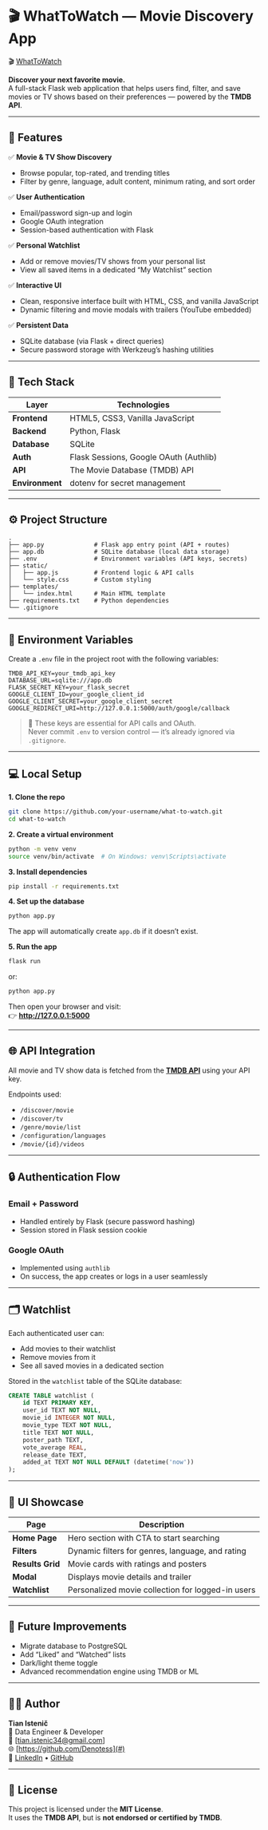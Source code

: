 # 🎬 WhatToWatch — Movie Discovery App

🎬 [WhatToWatch](https://what-to-watch-gh3v.onrender.com/)

**Discover your next favorite movie.**  
A full-stack Flask web application that helps users find, filter, and save movies or TV shows based on their preferences — powered by the **TMDB API**.

---

## 🚀 Features

✅ **Movie & TV Show Discovery**  
- Browse popular, top-rated, and trending titles  
- Filter by genre, language, adult content, minimum rating, and sort order  

✅ **User Authentication**  
- Email/password sign-up and login  
- Google OAuth integration  
- Session-based authentication with Flask  

✅ **Personal Watchlist**  
- Add or remove movies/TV shows from your personal list  
- View all saved items in a dedicated “My Watchlist” section  

✅ **Interactive UI**  
- Clean, responsive interface built with HTML, CSS, and vanilla JavaScript  
- Dynamic filtering and movie modals with trailers (YouTube embedded)  

✅ **Persistent Data**  
- SQLite database (via Flask + direct queries)  
- Secure password storage with Werkzeug’s hashing utilities  

---

## 🧠 Tech Stack

| Layer | Technologies |
|-------|---------------|
| **Frontend** | HTML5, CSS3, Vanilla JavaScript |
| **Backend** | Python, Flask |
| **Database** | SQLite |
| **Auth** | Flask Sessions, Google OAuth (Authlib) |
| **API** | The Movie Database (TMDB) API |
| **Environment** | dotenv for secret management |

---

## ⚙️ Project Structure

```
.
├── app.py              # Flask app entry point (API + routes)
├── app.db              # SQLite database (local data storage)
├── .env                # Environment variables (API keys, secrets)
├── static/
│   ├── app.js          # Frontend logic & API calls
│   └── style.css       # Custom styling
├── templates/
│   └── index.html      # Main HTML template
├── requirements.txt    # Python dependencies
└── .gitignore
```

---

## 🧩 Environment Variables

Create a `.env` file in the project root with the following variables:

```
TMDB_API_KEY=your_tmdb_api_key
DATABASE_URL=sqlite:///app.db
FLASK_SECRET_KEY=your_flask_secret
GOOGLE_CLIENT_ID=your_google_client_id
GOOGLE_CLIENT_SECRET=your_google_client_secret
GOOGLE_REDIRECT_URI=http://127.0.0.1:5000/auth/google/callback
```

> 🔐 These keys are essential for API calls and OAuth.  
> Never commit `.env` to version control — it’s already ignored via `.gitignore`.

---

## 💻 Local Setup

**1. Clone the repo**
```bash
git clone https://github.com/your-username/what-to-watch.git
cd what-to-watch
```

**2. Create a virtual environment**
```bash
python -m venv venv
source venv/bin/activate  # On Windows: venv\Scripts\activate
```

**3. Install dependencies**
```bash
pip install -r requirements.txt
```

**4. Set up the database**
```bash
python app.py
```
The app will automatically create `app.db` if it doesn’t exist.

**5. Run the app**
```bash
flask run
```
or:
```bash
python app.py
```

Then open your browser and visit:  
👉 **http://127.0.0.1:5000**

---

## 🌐 API Integration

All movie and TV show data is fetched from the **[TMDB API](https://www.themoviedb.org/documentation/api)** using your API key.

Endpoints used:
- `/discover/movie`
- `/discover/tv`
- `/genre/movie/list`
- `/configuration/languages`
- `/movie/{id}/videos`

---

## 🔒 Authentication Flow

### Email + Password
- Handled entirely by Flask (secure password hashing)
- Session stored in Flask session cookie

### Google OAuth
- Implemented using `authlib`
- On success, the app creates or logs in a user seamlessly

---

## 🗂 Watchlist

Each authenticated user can:
- Add movies to their watchlist  
- Remove movies from it  
- See all saved movies in a dedicated section  

Stored in the `watchlist` table of the SQLite database:
```sql
CREATE TABLE watchlist (
    id TEXT PRIMARY KEY,
    user_id TEXT NOT NULL,
    movie_id INTEGER NOT NULL,
    movie_type TEXT NOT NULL,
    title TEXT NOT NULL,
    poster_path TEXT,
    vote_average REAL,
    release_date TEXT,
    added_at TEXT NOT NULL DEFAULT (datetime('now'))
);
```

---

## 🎨 UI Showcase

| Page | Description |
|------|--------------|
| **Home Page** | Hero section with CTA to start searching |
| **Filters** | Dynamic filters for genres, language, and rating |
| **Results Grid** | Movie cards with ratings and posters |
| **Modal** | Displays movie details and trailer |
| **Watchlist** | Personalized movie collection for logged-in users |

---

## 🧱 Future Improvements

- Migrate database to PostgreSQL  
- Add “Liked” and “Watched” lists  
- Dark/light theme toggle  
- Advanced recommendation engine using TMDB or ML  

---

## 👨‍💻 Author

**Tian Istenič**  
💼 Data Engineer & Developer  
📧 [tian.istenic34@gmail.com]  
🌐 [https://github.com/Denotess](#)  
🔗 [LinkedIn](https://www.linkedin.com/in/tian-isteni%C4%8D-764a97238/) • [GitHub](https://github.com/Denotess)

---

## 🪪 License

This project is licensed under the **MIT License**.  
It uses the **TMDB API**, but is **not endorsed or certified by TMDB**.
